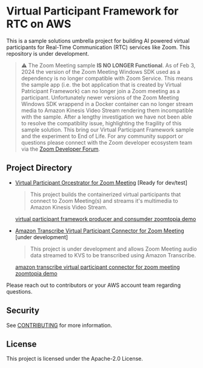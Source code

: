 # Virtual Participant Framework for RTC on AWS

This is a sample solutions umbrella project for building AI powered virtual participants for Real-Time Communication (RTC) services like Zoom. This repository is under development.

> :warning: The Zoom Meeting sample **IS NO LONGER Functional**. As of Feb 3, 2024 the version of the Zoom Meeting Windows SDK used as a dependency is no longer compatible with Zoom Service. This means the sample app (i.e. the bot application that is created by Virtual Patricipant Framework) can no longer join a Zoom meeting as a participant.  Unfortunately newer versions of the Zoom Meeting Windows SDK wrappend in a Docker container can no longer stream media to Amazon Kinesis Video Stream rendering them incompatible with the sample. After a lengthy investigation we have not been able to resolve the compatiblity issue, highlighting the fragility of this sample solution. This bring our Virtual Participant Framework sample and the experiment to End of Life.  For any community support or questions please connect with the Zoom developer ecosystem team via the [Zoom Developer Forum](https://devforum.zoom.us/).

## Project Directory
* [Virtual Participant Orcestrator for Zoom Meeting](virtual-participant-orchestrator-for-zoom-meeting/README.md) [Ready for dev/test]

	> This project builds the containerized virtual participants that connect to Zoom Meeting(s) and streams it's multimedia to Amazon Kinesis Video Stream. 
	
	[virtual participant framework producer and consumder zoomtopia demo](https://user-images.githubusercontent.com/590609/215575041-1036dedb-e512-43fc-9af4-e44c680a8f8b.mov)


* [Amazon Transcribe Virtual Participant Connector for Zoom Meeting](amazon-transcribe-lca-virtual-participant-connector-for-zoom-meeting/README.md) [under development]

	>This project is under development and allows Zoom Meeting audio data streamed to KVS to be transcribed using Amazon Transcribe.
	
	[amazon transcribe virtual participant connector for zoom meeting zoomtopia demo](https://user-images.githubusercontent.com/590609/215573136-92636fc1-2db2-449c-bd94-0a677f188d13.mov)



Please reach out to contributors or your AWS account team regarding questions.

## Security

See [CONTRIBUTING](CONTRIBUTING.md#security-issue-notifications) for more information.

## License

This project is licensed under the Apache-2.0 License.
